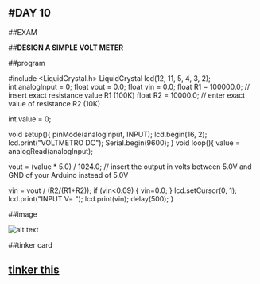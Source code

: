 #DAY 10
---
##EXAM 

##**DESIGN A SIMPLE VOLT METER**

##program


#include <LiquidCrystal.h>
LiquidCrystal lcd(12, 11, 5, 4, 3, 2);  
  int analogInput = 0;
float vout = 0.0;
float vin = 0.0;
float R1 = 100000.0; // insert exact resistance value R1 (100K)
float R2 = 10000.0; // enter exact value of resistance R2 (10K)

int value = 0;

void setup(){
   pinMode(analogInput, INPUT);
   lcd.begin(16, 2);
   lcd.print("VOLTMETRO DC");
   Serial.begin(9600);
}
void loop(){
   value = analogRead(analogInput);
   
   vout = (value * 5.0) / 1024.0; 
    // insert the output in volts between 5.0V and GND of your Arduino instead of 5.0V
   
   vin = vout / (R2/(R1+R2)); 
   if (vin<0.09) {
   vin=0.0;
} 
lcd.setCursor(0, 1);
lcd.print("INPUT V= ");
lcd.print(vin);
delay(500);
}

##image

![alt text](https://www.tinkercad.com/things/2UZrJyXris0-fantabulous-wolt-rottis/editel?tenant=circuits.png)

##tinker card

[tinker this](https://www.tinkercad.com/things/2UZrJyXris0-fantabulous-wolt-rottis/editel?tenant=circuits)
-----

